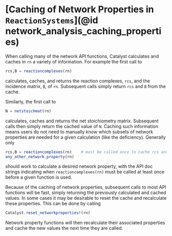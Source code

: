 # [Caching of Network Properties in `ReactionSystems`](@id network_analysis_caching_properties)

When calling many of the network API functions, Catalyst calculates and caches
in `rn` a variety of information. For example the first call to

```julia
rcs,B = reactioncomplexes(rn)
```

calculates, caches, and returns the reaction complexes, `rcs`, and the incidence
matrix, `B`, of `rn`. Subsequent calls simply return `rcs` and `B` from the
cache.

Similarly, the first call to

```julia
N = netstoichmat(rn)
```

calculates, caches and returns the net stoichiometry matrix. Subsequent calls
then simply return the cached value of `N`. Caching such information means users
do not need to manually know which subsets of network properties are needed for
a given calculation (like the deficiency). Generally only

```julia
rcs,B = reactioncomplexes(rn)    # must be called once to cache rcs and B
any_other_network_property(rn)
```

should work to calculate a desired network property, with the API doc strings
indicating when `reactioncomplexes(rn)` must be called at least once before a
given function is used.

Because of the caching of network properties, subsequent calls to most API
functions will be fast, simply returning the previously calculated and cached
values. In some cases it may be desirable to reset the cache and recalculate
these properties. This can be done by calling

```julia
Catalyst.reset_networkproperties!(rn)
```

Network property functions will then recalculate their associated properties and
cache the new values the next time they are called.

